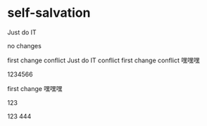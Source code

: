 # self-salvation
Just do IT

no changes

first change conflict
Just do IT conflict
first change conflict
嘿嘿嘿

1234566

first change
嘿嘿嘿


123


123	444